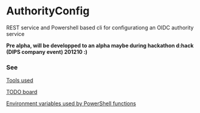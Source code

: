 # AuthorityConfig
REST service and Powershell based cli for configurationg an OIDC authority service

**Pre alpha, will be developped to an alpha maybe during hackathon d:hack (DIPS company event) 201210 :)**

### See

[Tools used](https://github.com/Aha43/AuthorityConfig/wiki/Tools)

[TODO board](https://github.com/Aha43/AuthorityConfig/projects/1)

[Environment variables used by PowerShell functions](https://github.com/Aha43/AuthorityConfig/wiki/Envirnment-variables-used-by-PowerShell-finctions)
